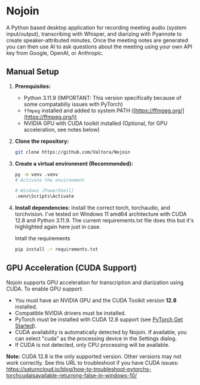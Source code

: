 # Nojoin

A Python based desktop application for recording meeting audio (system input/output), transcribing with Whisper, and diarizing with Pyannote to create speaker-attributed minutes. Once the meeting notes are generated you can then use AI to ask questions about the meeting using your own API key from Google, OpenAI, or Anthropic.

## Manual Setup

1.  **Prerequisites:**
    *   Python 3.11.9 (IMPORTANT: This version specifically because of some compatabiliy issues with PyTorch)
    *   `ffmpeg` installed and added to system PATH ([https://ffmpeg.org/](https://ffmpeg.org/))
    *   NVIDIA GPU with CUDA toolkit installed (Optional, for GPU acceleration, see notes below)

2.  **Clone the repository:**
    ```bash
    git clone https://github.com/Valtora/Nojoin
    ```

3.  **Create a virtual environment (Recommended):**
    ```bash
    py -m venv .venv
    # Activate the environment
	
    # Windows (PowerShell)
    .venv\Scripts\Activate

4.  **Install dependencies:**
     Install the correct torch, torchaudio, and torchvision. I've tested on Windows 11 amd64 architecture with CUDA 12.8 and Python 3.11.9. The current requirements.txt file does this but it's highlighted again here just in case.

     Intall the requirements
    ```bash
    pip install -r requirements.txt
    ```

## GPU Acceleration (CUDA Support)

Nojoin supports GPU acceleration for transcription and diarization using CUDA. To enable GPU support:

- You must have an NVIDIA GPU and the CUDA Toolkit version **12.8** installed.
- Compatible NVIDIA drivers must be installed.
- PyTorch must be installed with CUDA 12.8 support (see [PyTorch Get Started](https://pytorch.org/get-started/locally/)).
- CUDA availability is automatically detected by Nojoin. If available, you can select "cuda" as the processing device in the Settings dialog.
- If CUDA is not detected, only CPU processing will be available.

**Note:** CUDA 12.8 is the only supported version. Other versions may not work correctly. See this URL to troubleshoot if you have CUDA issues: https://saturncloud.io/blog/how-to-troubleshoot-pytorchs-torchcudaisavailable-returning-false-in-windows-10/
